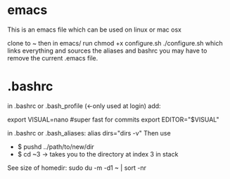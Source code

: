 # emacs
This is an emacs file which can be used on linux or mac osx

clone to ~ then in emacs/ run
chmod +x configure.sh
./configure.sh
which links everything and sources the aliases and bashrc
you may have to remove the current .emacs file.

# .bashrc
in .bashrc or .bash_profile (<-only used at login) add:

export VISUAL=nano  #super fast for commits
export EDITOR="$VISUAL"

in .bashrc or .bash_aliases:
alias dirs="dirs -v"
Then use
* $ pushd ../path/to/new/dir
* $ cd ~3 -> takes you to the directory at index 3 in stack


See size of homedir:
sudo du -m -d1 ~ | sort -nr
